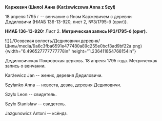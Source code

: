 **Каржевич (Шило) Анна (Karżewiczowa Anna z Szył)**

18 апреля 1795 г -- венчание с Яном Каржевичем с деревни Дедиловичи
(НИАБ 136-13-920, лист 2, №3/1795-б (ориг)).

**НИАБ 136-13-920:** Лист 2. **Метрическая запись №3/1795-б (ориг).**

![](./Осовская волость/Дедиловичи деревня/Шилы/media/9a6c3fba6591e477480a89c255e0bcf3ad9bf22a.png){width="6.496527777777778in"
height="1.236411854768154in"}

Дедиловичская Покровская церковь. 18 апреля 1795 года. Метрическая
запись о венчании.

Karżewicz Jan -- жених, деревня Дедиловичи.

Szyłanko Anna -- невеста, девка, деревня Дедиловичи.

Szyło Leon -- свидетель.

Szyło Stanisław -- свидетель.

Jazgunowicz Antoni -- ксёндз.
